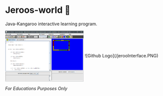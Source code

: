 # Jeroos-world 🦖

Java-Kangaroo interactive learning program.

<img align="center" src="https://github.com/BrianRuizy/Jeroos-world/blob/master/jerooInterface.PNG" width="50%">
</img>
![Github Logo](/jerooInterface.PNG)

*For Educations Purposes Only*
